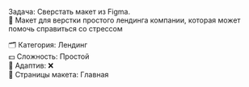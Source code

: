 Задача: Сверстать макет из Figma. <br>
🧩 Макет для верстки простого лендинга компании, которая может помочь справиться со стрессом

🗂 Категория: Лендинг <br>
💵 Сложность: Простой <br>
📱 Адаптив: ❌ <br>
📄 Страницы макета: Главная <br>
